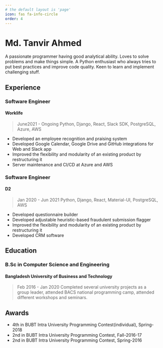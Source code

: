 ```yaml
---
# the default layout is 'page'
icon: fas fa-info-circle
order: 4
---
```

# Md. Tanvir Ahmed

A passionate programmer having good analytical ability. Loves to solve problems and make things simple. A Python enthusiast who always tries to put best practices and improve code quality. Keen to learn and implement challenging stuff.

## Experience

### Software Engineer
#### Worklife
> June2021 - Ongoing
> Python, Django, React, Slack SDK, PostgreSQL, Azure, AWS
- Developed an employee recognition and praising system
- Developed Google Calendar, Google Drive and GitHub integrations for Web and Slack app
- Improved the flexibility and modularity of an existing product by restructuring it
- Server maintenance and CI/CD at Azure and AWS

### Software Engineer
#### D2
> Jan 2020 - Jun 2021
> Python, Django, React, Material-UI, PostgreSQL, AWS
- Developed questionnaire builder
- Developed adjustable heuristic-based fraudulent submission flagger
- Improved the flexibility and modularity of an existing product by restructuring it
- Developed CRM software

## Education

### B.Sc in Computer Science and Engineering
#### Bangladesh University of Business and Technology
> Feb 2016 - Jan 2020
Completed several university projects as a group leader, attended
BACS national programming camp, attended different workshops and
seminars.

## Awards
- 4th in BUBT Intra University Programming Contest(individual), Spring-2018
- 2nd in BUBT Intra University Programming Contest, Fall-2016-17
- 2nd in BUBT Intra University Programming Contest, Spring-2016

<!-- ## Personal Statement -->
<!--stackedit_data:
eyJoaXN0b3J5IjpbLTQwOTY3NzUwNCwxMTQyNjA1NzMzLDEwNj
g0Mjc5NzgsMTI0MzU4NzQ3MywtNjI3NDQwNTgyLC0xMzU1Njg1
MzQ5LDE0ODU4MjUwMiwxMDUwMjI5NjY2LC0xMDg2Nzk5MTE2XX
0=
-->